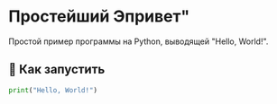# Простейший Эпривет" 

Простой пример программы на Python, выводящей "Hello, World!".

## 🚀 Как запустить
```python
print("Hello, World!")
